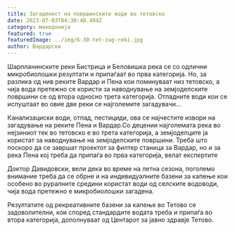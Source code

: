 ```yaml
---
title: Загаденост на површинските води во тетовско
date: 2023-07-03T04:30:40.494Z
category: македонија
featured: true
featuredImage: ../img/6-30-tet-zag-reki.jpg
author: Вардарски
---
```

<!--StartFragment-->

Шарпланинските реки Бистрица и Беловишка река се со одлични микробиолошки резултати и припаѓаат во прва категорија. Но, за разлика од нив реките Вардар и Пена кои поминуваат низ тетовско, а чија вода претежно се користи за наводнување на земјоделските површини се од втора односно трета категорија. Отпадните води кои се испуштаат во овие две реки се најголемите загадувачи...

<!--EndFragment-->

<!--StartFragment-->

Канализациски води, отпад, пестициди, ова се најчестите извори на загадување на реките Пена и Вардар.Со децении најголемата река во нејзиниот тек во тетовско е во трета категорија, а земјоделците ја користат за наводнување на земјоделските површини. Треба што поскоро да се завршат проектот за филтер станица за Вардар, но и за река Пена кој треба да припаѓа во прва категорија, велат експертите

Доктор Давидовски, вели дека во време на летна сезона, поголемо внимание треба да се обрне и на индивидуалните базени за капење кои особено во руралните средини користат води од селските водоводи, чија вода претежно е микробиолошки загадена.

Резултатите од рекреативните базени за капење во Тетово се задоволителни, кои според стандардите водата треба и припаѓа во втора категорија, дополнуваат од Центарот за јавно здравје Тетово.



<!--EndFragment-->